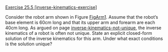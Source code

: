 [Exercise 25.5 \[inverse-kinematics-exercise\]](ex_5/)

Consider the robot arm shown in
Figure [FigArm1](#/). Assume that the robot’s base element is
60cm long and that its upper arm and forearm are each 40cm long. As
argued on page [inverse-kinematics-not-unique](#/), the inverse kinematics of a robot is often
not unique. State an explicit closed-form solution of the inverse
kinematics for this arm. Under what exact conditions is the solution
unique?
